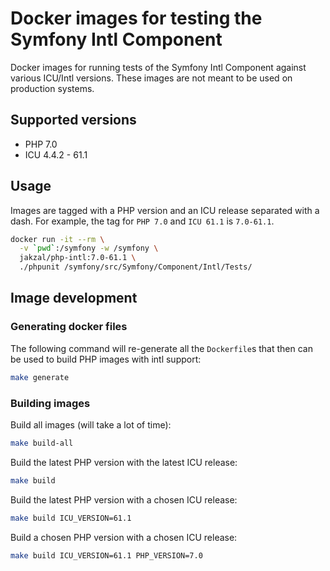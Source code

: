 # Docker images for testing the Symfony Intl Component

Docker images for running tests of the Symfony Intl Component against various
ICU/Intl versions. These images are not meant to be used on production systems.

## Supported versions

* PHP 7.0
* ICU 4.4.2 - 61.1

## Usage

Images are tagged with a PHP version and an ICU release separated with a dash.
For example, the tag for `PHP 7.0` and `ICU 61.1` is `7.0-61.1`.

```bash
docker run -it --rm \
  -v `pwd`:/symfony -w /symfony \
  jakzal/php-intl:7.0-61.1 \
  ./phpunit /symfony/src/Symfony/Component/Intl/Tests/
```

## Image development

### Generating docker files

The following command will re-generate all the `Dockerfile`s that then can
be used to build PHP images with intl support:

```bash
make generate
```

### Building images

Build all images (will take a lot of time):

```bash
make build-all
```

Build the latest PHP version with the latest ICU release:

```bash
make build
```

Build the latest PHP version with a chosen ICU release:

```bash
make build ICU_VERSION=61.1
```

Build a chosen PHP version with a chosen ICU release:

```bash
make build ICU_VERSION=61.1 PHP_VERSION=7.0
```
